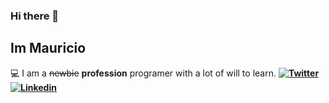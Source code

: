 ### Hi there 👋
## Im Mauricio 
💻 I am a ~~newbie~~ **profession** programer with a lot of will to learn.
<b/>
[![Twitter](https://img.shields.io/badge/Twitter-@ElVacah-1DA1F2?style=for-the-badge&logo=twitter&logoColor=white&labelColor=101010)](https://twitter.com/ElVacah)
[![Linkedin](https://img.shields.io/badge/LinkedIn-mauricio-vacarezza-0077B5?style=for-the-badge&logo=linkedin&logoColor=white)](https://www.linkedin.com/in/mauricio-vacarezza-1b5b48286/)

